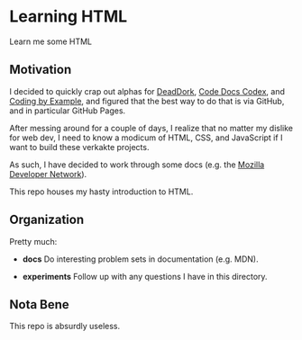 Learning HTML
=============

Learn me some HTML

Motivation
----------

I decided to quickly crap out alphas for [DeadDork](deaddork.com), [Code Docs Codex](codedocscodex.org), and [Coding by Example](https://github.com/DeadDork/coding-by-example), and figured that the best way to do that is via GitHub, and in particular GitHub Pages.

After messing around for a couple of days, I realize that no matter my dislike for web dev, I need to know a modicum of HTML, CSS, and JavaScript if I want to build these verkakte projects.

As such, I have decided to work through some docs (e.g. the [Mozilla Developer Network](https://developer.mozilla.org/)).

This repo houses my hasty introduction to HTML.

Organization
------------

Pretty much:

*	__docs__ Do interesting problem sets in documentation (e.g. MDN).

*	__experiments__ Follow up with any questions I have in this directory.

Nota Bene
---------

This repo is absurdly useless.
